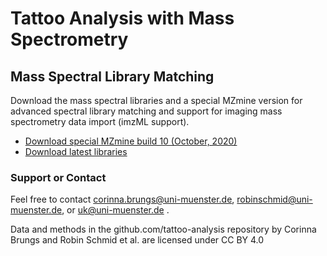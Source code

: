 # Tattoo Analysis with Mass Spectrometry
## Mass Spectral Library Matching
Download the mass spectral libraries and a special MZmine version for advanced spectral library matching and support for imaging mass spectrometry data import (imzML support). 

- [Download special MZmine build 10 (October, 2020)](https://github.com/tattoo-analysis/tattoo_pigments_spectral_libraries/releases/download/2.41.10-imzml/MZmine-2.41.10-imzml.zip)
- [Download latest libraries](https://github.com/tattoo-analysis/tattoo_pigments_spectral_libraries/archive/master.zip)

### Support or Contact
Feel free to contact corinna.brungs@uni-muenster.de, robinschmid@uni-muenster.de, or uk@uni-muenster.de .


Data and methods in the github.com/tattoo-analysis repository by Corinna Brungs and Robin Schmid et al. are licensed under CC BY 4.0
